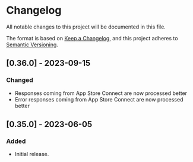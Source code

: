 # Changelog
All notable changes to this project will be documented in this file.

The format is based on [Keep a Changelog](https://keepachangelog.com/en/1.0.0/),
and this project adheres to [Semantic Versioning](https://semver.org/spec/v2.0.0.html).

## [0.36.0] - 2023-09-15
### Changed
- Responses coming from App Store Connect are now processed better
- Error responses coming from App Store Connect are now processed better

## [0.35.0] - 2023-06-05
### Added
- Initial release.
